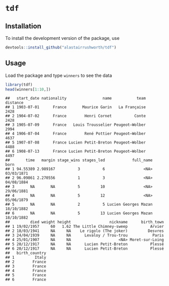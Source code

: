 
# `tdf`

## Installation

To install the development version of the package, use

``` r
devtools::install_github("alastairrushworth/tdf")
```

## Usage

Load the package and type `winners` to see the data

``` r
library(tdf)
head(winners[1:10,])
```

    ##   start_date nationality                name           team distance
    ## 1 1903-07-01      France       Maurice Garin   La Française     2428
    ## 2 1904-07-02      France        Henri Cornet          Conte     2428
    ## 3 1905-07-09      France   Louis Trousselier Peugeot–Wolber     2994
    ## 4 1906-07-04      France        René Pottier Peugeot–Wolber     4637
    ## 5 1907-07-08      France Lucien Petit-Breton Peugeot–Wolber     4488
    ## 6 1908-07-13      France Lucien Petit-Breton Peugeot–Wolber     4497
    ##       time   margin stage_wins stages_led            full_name       born
    ## 1 94.55389 2.989167          3          6                 <NA> 03/03/1871
    ## 2 96.09861 2.270556          1          3                 <NA> 04/08/1884
    ## 3       NA       NA          5         10                 <NA> 29/06/1881
    ## 4       NA       NA          5         12                 <NA> 05/06/1879
    ## 5       NA       NA          2          5 Lucien Georges Mazan 18/10/1882
    ## 6       NA       NA          5         13 Lucien Georges Mazan 18/10/1882
    ##         died weight height                 nickname      birth_town
    ## 1 19/02/1957     60   1.62 The Little Chimney-sweep          Arvier
    ## 2 18/03/1941     NA     NA    Le rigolo (The joker)         Desvres
    ## 3 24/04/1939     NA     NA      Levaloy / Trou-trou           Paris
    ## 4 25/01/1907     NA     NA                     <NA> Moret-sur-Loing
    ## 5 20/12/1917     NA     NA      Lucien Petit-Breton          Plessé
    ## 6 20/12/1917     NA     NA      Lucien Petit-Breton          Plessé
    ##   birth_country
    ## 1         Italy
    ## 2        France
    ## 3        France
    ## 4        France
    ## 5        France
    ## 6        France
